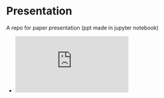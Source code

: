 # Presentation
A repo for paper presentation (ppt made in jupyter notebook)

+ ![Bypassing the Monster: A Faster and Simpler Optimal Algorithm for Contextual Bandits under Realizability 2020.08.04](https://liangzp.github.io/Presentation/Bypassing%20the%20Monster-A%20Faster%20and%20Simpler%20Optimal%20Algorithm%20for%20Contextual%20Bandits%20under%20Realizability/Bypassing.html#/1)
